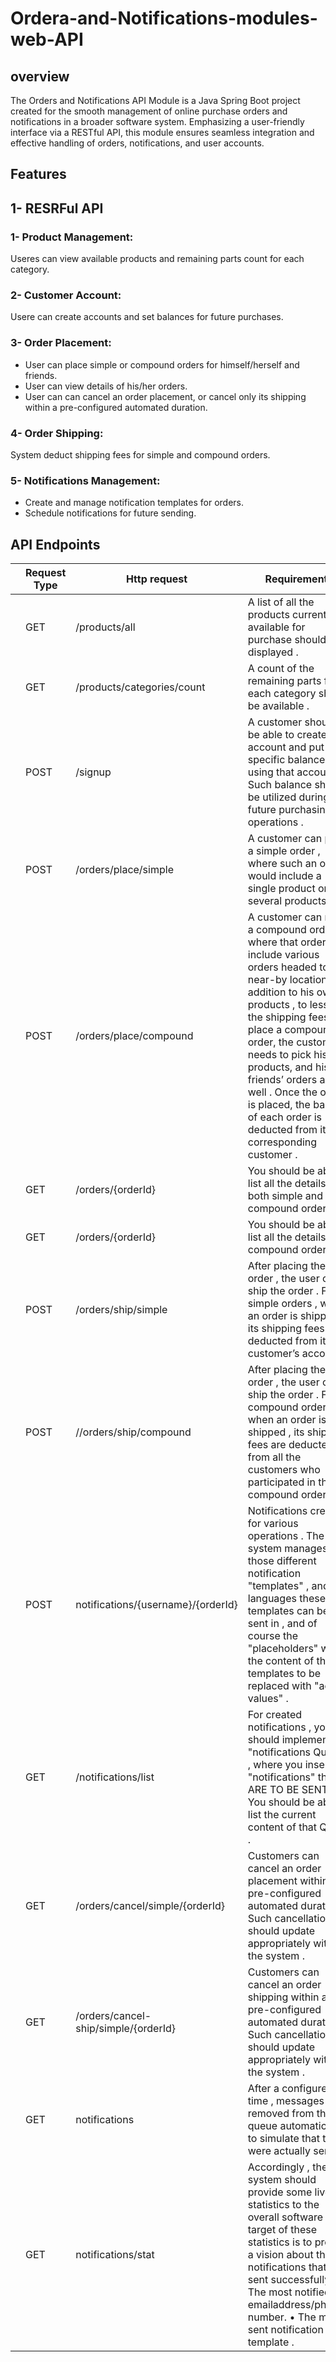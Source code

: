 # Ordera-and-Notifications-modules-web-API
## overview
The Orders and Notifications API Module is a Java Spring Boot project created for the smooth management of online purchase orders and notifications in a broader software system.
Emphasizing a user-friendly interface via a RESTful API, this module ensures seamless integration and effective handling of orders, notifications, and user accounts.

## Features
## 1- RESRFul API
### 1- Product Management:
Useres can view available products and remaining parts count for each category.
### 2- Customer Account:
Usere can create accounts and set balances for future purchases.
### 3- Order Placement:
* User can place simple or compound orders for himself/herself and friends.
* User can view details of his/her orders.
* User can can cancel an order placement, or cancel only its shipping within a pre-configured automated duration.
### 4- Order Shipping:
System deduct shipping fees for simple and compound orders.
### 5- Notifications Management:
* Create and manage notification templates for orders.
* Schedule notifications for future sending.

## API Endpoints
|  | Request Type | Http request | Requirements | 
|----------|----------|----------|----------|
|   | GET | /products/all | A list of all the products currently available for purchase should be displayed . |
|   | GET | /products/categories/count | A count of the remaining parts from each category should be available . |
|   | POST | /signup | A customer should be able to create an account and put a specific balance using that account . Such balance should be utilized during future purchasing operations .|
|   | POST | /orders/place/simple  | A customer can place a simple order , where such an order would include a single product or several products . |
|   | POST | /orders/place/compound | A customer can make a compound order , where that order can include various orders headed to near-by locations , in addition to his own products , to lessen the shipping fees . To place a compound order, the customer needs to pick his products, and his friends’ orders as well . Once the order is placed, the balance of each order is deducted from its corresponding customer . |
|   | GET | /orders/{orderId} | You should be able to list all the details of both simple and compound order . |
|   | GET | /orders/{orderId} |You should be able to list all the details of a compound order .|
|   | POST | /orders/ship/simple | After placing the order , the user can ship the order . For simple orders , when an order is shipped , its shipping fees are deducted from its customer’s account . |
|   | POST | //orders/ship/compound | After placing the order , the user can ship the order . For compound orders , when an order is shipped , its shipping fees are deducted from all the customers who participated in the compound order. |
|   | POST | notifications/{username}/{orderId} | Notifications creation for various operations . The system manages those different notification "templates" , and the languages these templates can be sent in , and of course the "placeholders" within the content of these templates to be replaced with "actual values" . |
|   | GET | /notifications/list | For created notifications , you should implement a "notifications Queue" , where you insert "notifications" that ARE TO BE SENT . You should be able to list the current content of that Queue . |
|   | GET | /orders/cancel/simple/{orderId} | Customers can cancel an order placement within a pre-configured automated duration . Such cancellation should update appropriately within the system . |
|   | GET |/orders/cancel-ship/simple/{orderId} | Customers can cancel an order shipping within a pre-configured automated duration . Such cancellation should update appropriately within the system . |
|   | GET | notifications |After a configured time , messages are removed from the queue automatically to simulate that they were actually sent . |
|   | GET | notifications/stat | Accordingly , the system should provide some live statistics to the overall software . The target of these statistics is to provide a vision about the notifications that are sent successfully : • The most notified emailaddress/phone-number. • The most sent notification template . |
